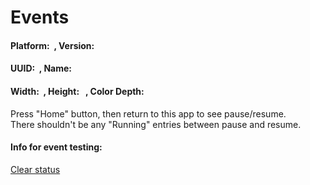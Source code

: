 Events
======

#### Platform: <span id="platform">  </span>, Version: <span id="version"> </span>

#### UUID: <span id="uuid">  </span>, Name: <span id="name"> </span>

#### Width: <span id="width">  </span>, Height: <span id="height">  </span>, Color Depth: <span id="colorDepth"></span>

Press "Home" button, then return to this app to see pause/resume.  
There shouldn't be any "Running" entries between pause and resume.  

#### Info for event testing:

<a href="javascript:" class="btn large">Clear status</a>
